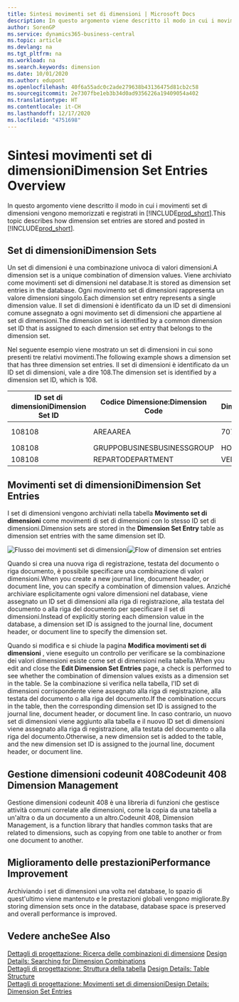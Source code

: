 ```yaml
---
title: Sintesi movimenti set di dimensioni | Microsoft Docs
description: In questo argomento viene descritto il modo in cui i movimenti set di dimensioni vengono memorizzati e registrati in Dynamcis 365.
author: SorenGP
ms.service: dynamics365-business-central
ms.topic: article
ms.devlang: na
ms.tgt_pltfrm: na
ms.workload: na
ms.search.keywords: dimension
ms.date: 10/01/2020
ms.author: edupont
ms.openlocfilehash: 40f6a55adc0c2ade279638b43136475d81cb2c58
ms.sourcegitcommit: 2e7307fbe1eb3b34d0ad9356226a19409054a402
ms.translationtype: HT
ms.contentlocale: it-CH
ms.lasthandoff: 12/17/2020
ms.locfileid: "4751698"
---
```

# <a name="dimension-set-entries-overview"></a><span data-ttu-id="ab3e4-103">Sintesi movimenti set di dimensioni</span><span class="sxs-lookup"><span data-stu-id="ab3e4-103">Dimension Set Entries Overview</span></span>
<span data-ttu-id="ab3e4-104">In questo argomento viene descritto il modo in cui i movimenti set di dimensioni vengono memorizzati e registrati in [!INCLUDE[prod_short](includes/prod_short.md)].</span><span class="sxs-lookup"><span data-stu-id="ab3e4-104">This topic describes how dimension set entries are stored and posted in [!INCLUDE[prod_short](includes/prod_short.md)].</span></span>  

## <a name="dimension-sets"></a><span data-ttu-id="ab3e4-105">Set di dimensioni</span><span class="sxs-lookup"><span data-stu-id="ab3e4-105">Dimension Sets</span></span>  
<span data-ttu-id="ab3e4-106">Un set di dimensioni è una combinazione univoca di valori dimensioni.</span><span class="sxs-lookup"><span data-stu-id="ab3e4-106">A dimension set is a unique combination of dimension values.</span></span> <span data-ttu-id="ab3e4-107">Viene archiviato come movimenti set di dimensioni nel database.</span><span class="sxs-lookup"><span data-stu-id="ab3e4-107">It is stored as dimension set entries in the database.</span></span> <span data-ttu-id="ab3e4-108">Ogni movimento set di dimensioni rappresenta un valore dimensioni singolo.</span><span class="sxs-lookup"><span data-stu-id="ab3e4-108">Each dimension set entry represents a single dimension value.</span></span> <span data-ttu-id="ab3e4-109">Il set di dimensioni è identificato da un ID set di dimensioni comune assegnato a ogni movimento set di dimensioni che appartiene al set di dimensioni.</span><span class="sxs-lookup"><span data-stu-id="ab3e4-109">The dimension set is identified by a common dimension set ID that is assigned to each dimension set entry that belongs to the dimension set.</span></span>  

<span data-ttu-id="ab3e4-110">Nel seguente esempio viene mostrato un set di dimensioni in cui sono presenti tre relativi movimenti.</span><span class="sxs-lookup"><span data-stu-id="ab3e4-110">The following example shows a dimension set that has three dimension set entries.</span></span> <span data-ttu-id="ab3e4-111">Il set di dimensioni è identificato da un ID set di dimensioni, vale a dire 108.</span><span class="sxs-lookup"><span data-stu-id="ab3e4-111">The dimension set is identified by a dimension set ID, which is 108.</span></span>  

|<span data-ttu-id="ab3e4-112">ID set di dimensioni</span><span class="sxs-lookup"><span data-stu-id="ab3e4-112">Dimension Set ID</span></span>|<span data-ttu-id="ab3e4-113">Codice Dimensione:</span><span class="sxs-lookup"><span data-stu-id="ab3e4-113">Dimension Code</span></span>|<span data-ttu-id="ab3e4-114">Codice Valore Dimensioni:</span><span class="sxs-lookup"><span data-stu-id="ab3e4-114">Dimension Value Code</span></span>|<span data-ttu-id="ab3e4-115">Nome valore dimensioni</span><span class="sxs-lookup"><span data-stu-id="ab3e4-115">Dimension Value Name</span></span>|  
|----------------------|--------------------|--------------------------|--------------------------|  
|<span data-ttu-id="ab3e4-116">108</span><span class="sxs-lookup"><span data-stu-id="ab3e4-116">108</span></span>|<span data-ttu-id="ab3e4-117">AREA</span><span class="sxs-lookup"><span data-stu-id="ab3e4-117">AREA</span></span>|<span data-ttu-id="ab3e4-118">70</span><span class="sxs-lookup"><span data-stu-id="ab3e4-118">70</span></span>|<span data-ttu-id="ab3e4-119">Nord America</span><span class="sxs-lookup"><span data-stu-id="ab3e4-119">America North</span></span>|  
|<span data-ttu-id="ab3e4-120">108</span><span class="sxs-lookup"><span data-stu-id="ab3e4-120">108</span></span>|<span data-ttu-id="ab3e4-121">GRUPPOBUSINES</span><span class="sxs-lookup"><span data-stu-id="ab3e4-121">BUSINESSGROUP</span></span>|<span data-ttu-id="ab3e4-122">HOME</span><span class="sxs-lookup"><span data-stu-id="ab3e4-122">HOME</span></span>|<span data-ttu-id="ab3e4-123">Home</span><span class="sxs-lookup"><span data-stu-id="ab3e4-123">Home</span></span>|  
|<span data-ttu-id="ab3e4-124">108</span><span class="sxs-lookup"><span data-stu-id="ab3e4-124">108</span></span>|<span data-ttu-id="ab3e4-125">REPARTO</span><span class="sxs-lookup"><span data-stu-id="ab3e4-125">DEPARTMENT</span></span>|<span data-ttu-id="ab3e4-126">VENDITE</span><span class="sxs-lookup"><span data-stu-id="ab3e4-126">SALES</span></span>|<span data-ttu-id="ab3e4-127">Vendite</span><span class="sxs-lookup"><span data-stu-id="ab3e4-127">Sales</span></span>|  

## <a name="dimension-set-entries"></a><span data-ttu-id="ab3e4-128">Movimenti set di dimensioni</span><span class="sxs-lookup"><span data-stu-id="ab3e4-128">Dimension Set Entries</span></span>  
<span data-ttu-id="ab3e4-129">I set di dimensioni vengono archiviati nella tabella **Movimento set di dimensioni** come movimenti di set di dimensioni con lo stesso ID set di dimensioni.</span><span class="sxs-lookup"><span data-stu-id="ab3e4-129">Dimension sets are stored in the **Dimension Set Entry** table as dimension set entries with the same dimension set ID.</span></span>  

<span data-ttu-id="ab3e4-130">![Flusso dei movimenti set di dimensioni](media/dimensionentrynav7.png "Flusso dei movimenti set di dimensioni")</span><span class="sxs-lookup"><span data-stu-id="ab3e4-130">![Flow of dimension set entries](media/dimensionentrynav7.png "Flow of dimension set entries")</span></span>  

<span data-ttu-id="ab3e4-131">Quando si crea una nuova riga di registrazione, testata del documento o riga documento, è possibile specificare una combinazione di valori dimensioni.</span><span class="sxs-lookup"><span data-stu-id="ab3e4-131">When you create a new journal line, document header, or document line, you can specify a combination of dimension values.</span></span> <span data-ttu-id="ab3e4-132">Anziché archiviare esplicitamente ogni valore dimensioni nel database, viene assegnato un ID set di dimensioni alla riga di registrazione, alla testata del documento o alla riga del documento per specificare il set di dimensioni.</span><span class="sxs-lookup"><span data-stu-id="ab3e4-132">Instead of explicitly storing each dimension value in the database, a dimension set ID is assigned to the journal line, document header, or document line to specify the dimension set.</span></span>  

<span data-ttu-id="ab3e4-133">Quando si modifica e si chiude la pagina **Modifica movimenti set di dimensioni** , viene eseguito un controllo per verificare se la combinazione dei valori dimensioni esiste come set di dimensioni nella tabella.</span><span class="sxs-lookup"><span data-stu-id="ab3e4-133">When you edit and close the **Edit Dimension Set Entries** page, a check is performed to see whether the combination of dimension values exists as a dimension set in the table.</span></span> <span data-ttu-id="ab3e4-134">Se la combinazione si verifica nella tabella, l'ID set di dimensioni corrispondente viene assegnato alla riga di registrazione, alla testata del documento o alla riga del documento.</span><span class="sxs-lookup"><span data-stu-id="ab3e4-134">If the combination occurs in the table, then the corresponding dimension set ID is assigned to the journal line, document header, or document line.</span></span> <span data-ttu-id="ab3e4-135">In caso contrario, un nuovo set di dimensioni viene aggiunto alla tabella e il nuovo ID set di dimensioni viene assegnato alla riga di registrazione, alla testata del documento o alla riga del documento.</span><span class="sxs-lookup"><span data-stu-id="ab3e4-135">Otherwise, a new dimension set is added to the table, and the new dimension set ID is assigned to the journal line, document header, or document line.</span></span>

## <a name="codeunit-408-dimension-management"></a><span data-ttu-id="ab3e4-136">Gestione dimensioni codeunit 408</span><span class="sxs-lookup"><span data-stu-id="ab3e4-136">Codeunit 408 Dimension Management</span></span>
<span data-ttu-id="ab3e4-137">Gestione dimensioni codeunit 408 è una libreria di funzioni che gestisce attività comuni correlate alle dimensioni, come la copia da una tabella a un'altra o da un documento a un altro.</span><span class="sxs-lookup"><span data-stu-id="ab3e4-137">Codeunit 408, Dimension Management, is a function library that handles common tasks that are related to dimensions, such as copying from one table to another or from one document to another.</span></span>

## <a name="performance-improvement"></a><span data-ttu-id="ab3e4-138">Miglioramento delle prestazioni</span><span class="sxs-lookup"><span data-stu-id="ab3e4-138">Performance Improvement</span></span>  
<span data-ttu-id="ab3e4-139">Archiviando i set di dimensioni una volta nel database, lo spazio di quest'ultimo viene mantenuto e le prestazioni globali vengono migliorate.</span><span class="sxs-lookup"><span data-stu-id="ab3e4-139">By storing dimension sets once in the database, database space is preserved and overall performance is improved.</span></span>  

## <a name="see-also"></a><span data-ttu-id="ab3e4-140">Vedere anche</span><span class="sxs-lookup"><span data-stu-id="ab3e4-140">See Also</span></span>  
<span data-ttu-id="ab3e4-141">[Dettagli di progettazione: Ricerca delle combinazioni di dimensione](design-details-searching-for-dimension-combinations.md) </span><span class="sxs-lookup"><span data-stu-id="ab3e4-141">[Design Details: Searching for Dimension Combinations](design-details-searching-for-dimension-combinations.md) </span></span>  
<span data-ttu-id="ab3e4-142">[Dettagli di progettazione: Struttura della tabella](design-details-table-structure.md) </span><span class="sxs-lookup"><span data-stu-id="ab3e4-142">[Design Details: Table Structure](design-details-table-structure.md) </span></span>  
[<span data-ttu-id="ab3e4-143">Dettagli di progettazione: Movimenti set di dimensioni</span><span class="sxs-lookup"><span data-stu-id="ab3e4-143">Design Details: Dimension Set Entries</span></span>](design-details-dimension-set-entries.md)   
